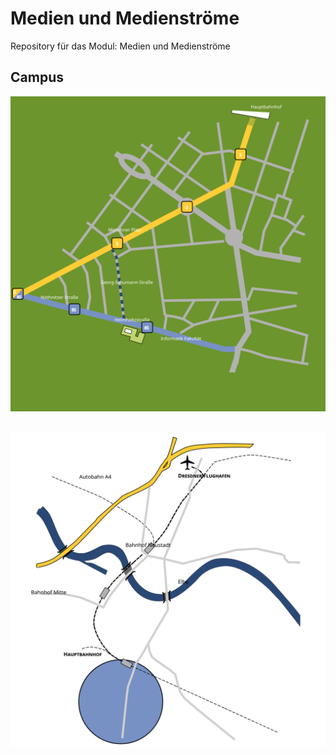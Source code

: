 # Medien und Medienströme

Repository für das Modul: Medien und Medienströme

## Campus 

![Campus](https://raw.githubusercontent.com/JonathanJustavino/MMS/ca9f4667e840ef3717d9ae8426ee0b2bea4b06ef/A2_material/campus.svg)

##

![Anreise](https://raw.githubusercontent.com/JonathanJustavino/MMS/ca9f4667e840ef3717d9ae8426ee0b2bea4b06ef/A2_material/anreise.svg)
